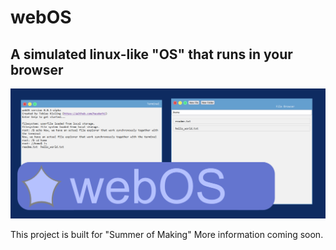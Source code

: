 # webOS

## A simulated linux-like "OS" that runs in your browser

![Title image: The simulated desktop with the logo on top.](design/webos_banner_with_title.png)

This project is built for "Summer of Making"
More information coming soon.
